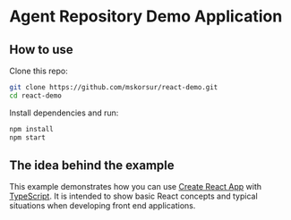 # Agent Repository Demo Application

## How to use

Clone this repo:

```sh
git clone https://github.com/mskorsur/react-demo.git
cd react-demo
```

Install dependencies and run:

```sh
npm install
npm start
```

## The idea behind the example

This example demonstrates how you can use [Create React App](https://github.com/facebookincubator/create-react-app) with [TypeScript](https://github.com/Microsoft/TypeScript). It is intended to show basic React concepts and typical situations when developing front end applications.
